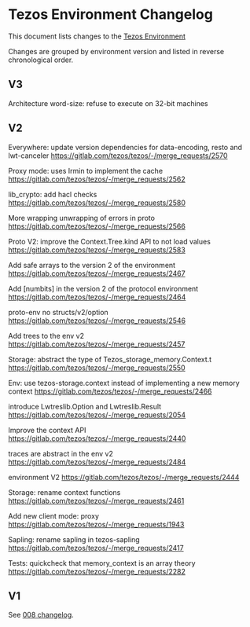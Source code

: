 # Tezos Environment Changelog

This document lists changes to the [Tezos Environment](https://tezos.gitlab.io/shell/the_big_picture.html#the-economic-protocol-environment-and-compiler)

Changes are grouped by environment version and listed in reverse chronological order.

## V3

Architecture word-size: refuse to execute on 32-bit machines

## V2

Everywhere: update version dependencies for data-encoding, resto and lwt-canceler
https://gitlab.com/tezos/tezos/-/merge_requests/2570

Proxy mode: uses Irmin to implement the cache
https://gitlab.com/tezos/tezos/-/merge_requests/2562

lib_crypto: add hacl checks
https://gitlab.com/tezos/tezos/-/merge_requests/2580

More wrapping unwrapping of errors in proto
https://gitlab.com/tezos/tezos/-/merge_requests/2566

Proto V2: improve the Context.Tree.kind API to not load values
https://gitlab.com/tezos/tezos/-/merge_requests/2583

Add safe arrays to the version 2 of the environment
https://gitlab.com/tezos/tezos/-/merge_requests/2467

Add [numbits] in the version 2 of the protocol environment
https://gitlab.com/tezos/tezos/-/merge_requests/2464

proto-env no structs/v2/option
https://gitlab.com/tezos/tezos/-/merge_requests/2546

Add trees to the env v2
https://gitlab.com/tezos/tezos/-/merge_requests/2457

Storage: abstract the type of Tezos_storage_memory.Context.t
https://gitlab.com/tezos/tezos/-/merge_requests/2550

Env: use tezos-storage.context instead of implementing a new memory context
https://gitlab.com/tezos/tezos/-/merge_requests/2466

introduce Lwtreslib.Option and Lwtreslib.Result
https://gitlab.com/tezos/tezos/-/merge_requests/2054

Improve the context API
https://gitlab.com/tezos/tezos/-/merge_requests/2440

traces are abstract in the env v2
https://gitlab.com/tezos/tezos/-/merge_requests/2484

environment V2
https://gitlab.com/tezos/tezos/-/merge_requests/2444

Storage: rename context functions
https://gitlab.com/tezos/tezos/-/merge_requests/2461

Add new client mode: proxy
https://gitlab.com/tezos/tezos/-/merge_requests/1943

Sapling: rename sapling in tezos-sapling
https://gitlab.com/tezos/tezos/-/merge_requests/2417

Tests: quickcheck that memory_context is an array theory
https://gitlab.com/tezos/tezos/-/merge_requests/2282

## V1

See [008 changelog](https://tezos.gitlab.io/protocols/008_edo.html#environment-v1).
